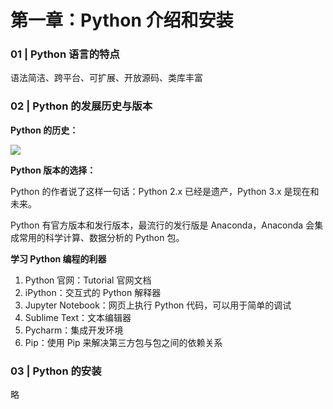 # 第一章：Python 介绍和安装

### 01 | Python 语言的特点

语法简洁、跨平台、可扩展、开放源码、类库丰富



### 02 | Python 的发展历史与版本

**Python 的历史：**

![](https://tva1.sinaimg.cn/large/006y8mN6ly1g6utxxernnj31v40o8wri.jpg)



**Python 版本的选择：**

Python 的作者说了这样一句话：Python 2.x 已经是遗产，Python 3.x 是现在和未来。

Python 有官方版本和发行版本，最流行的发行版是 Anaconda，Anaconda 会集成常用的科学计算、数据分析的 Python 包。



**学习 Python 编程的利器**

1. Python 官网：Tutorial 官网文档
2. iPython：交互式的 Python 解释器
3. Jupyter Notebook：网页上执行 Python 代码，可以用于简单的调试
4. Sublime Text：文本编辑器
5. Pycharm：集成开发环境
6. Pip：使用 Pip 来解决第三方包与包之间的依赖关系



### 03 | Python 的安装

略